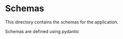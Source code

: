 # Schemas
This directory contains the schemas for the application.

Schemas are defined using pydantic